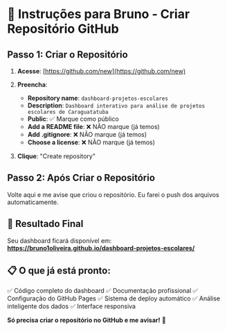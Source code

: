 # 🚀 Instruções para Bruno - Criar Repositório GitHub

## Passo 1: Criar o Repositório

1. **Acesse**: [https://github.com/new](https://github.com/new)
2. **Preencha**:
   - **Repository name**: `dashboard-projetos-escolares`
   - **Description**: `Dashboard interativo para análise de projetos escolares de Caraguatatuba`
   - **Public**: ✅ Marque como público
   - **Add a README file**: ❌ NÃO marque (já temos)
   - **Add .gitignore**: ❌ NÃO marque (já temos)
   - **Choose a license**: ❌ NÃO marque (já temos)

3. **Clique**: "Create repository"

## Passo 2: Após Criar o Repositório

Volte aqui e me avise que criou o repositório. Eu farei o push dos arquivos automaticamente.

## 🎯 Resultado Final

Seu dashboard ficará disponível em:
**https://bruno1oliveira.github.io/dashboard-projetos-escolares/**

## 📋 O que já está pronto:

✅ Código completo do dashboard
✅ Documentação profissional
✅ Configuração do GitHub Pages
✅ Sistema de deploy automático
✅ Análise inteligente dos dados
✅ Interface responsiva

**Só precisa criar o repositório no GitHub e me avisar!** 🚀